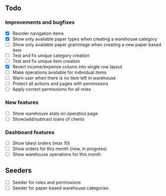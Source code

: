 ## Todo
### Improvements and bugfixes
- [x] Reorder navigation items
- [x] Show only available paper types when creating a warehouse category
- [ ] Show only available paper grammage when creating a new paper based item
- [ ] Test and fix unique category creation
- [ ] Test and fix unique item creation
- [x] Revert income/expense colums into single row layout
- [ ] Make operations available for individual items
- [ ] Warn user when there is no item left in warehouse
- [ ] Protect all actions and pages with permissions
- [ ] Apply correct permissions for all roles
### New features
- [ ] Show warehouse stats on operatios page
- [ ] Show/add/subtract loans of clients
### Dashboard features
- [ ] Show latest orders (max 10)
- [ ] Show orders for this month (new, in progress)
- [ ] Show warehouse operations for this month

## Seeders
- [ ] Seeder for roles and permissions
- [ ] Seeder for paper based warehouse categories